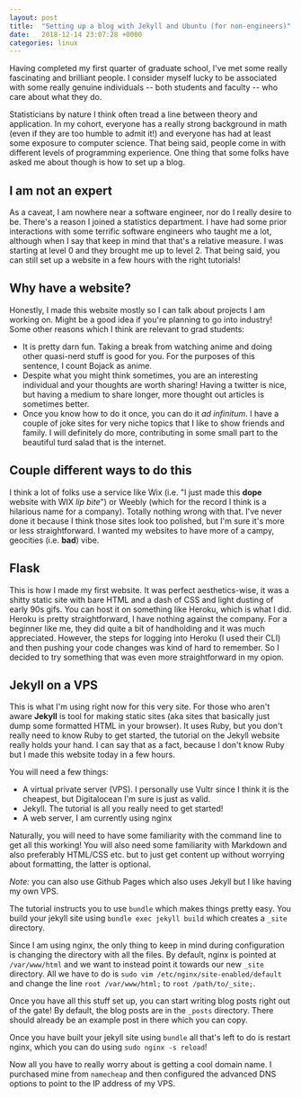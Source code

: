 ```yaml
---
layout: post
title:  "Setting up a blog with Jekyll and Ubuntu (for non-engineers)"
date:   2018-12-14 23:07:28 +0000
categories: linux
---
```


Having completed my first quarter of graduate school, I've met some really fascinating and brilliant people.
 I consider myself lucky to be associated with some really genuine individuals -- both students and faculty -- who care about what they do.

Statisticians by nature I think often tread a line between theory and application.
In my cohort, everyone has a really strong background in math (even if they are too humble to admit it!) and everyone has had at least some exposure to computer science.
 That being said, people come in with different levels of programming experience.
One thing that some folks have asked me about though is how to set up a blog.

## I am not an expert

As a caveat, I am nowhere near a software engineer, nor do I really desire to be.
There's a reason I joined a statistics department.
I have had some prior interactions with some terrific software engineers who taught me a lot, although when I say that keep in mind that that's a relative measure. 
I was starting at level 0 and they brought me up to level 2. That being said, you can still set up a website in a few hours with the right tutorials!

## Why have a website?

Honestly, I made this website mostly so I can talk about projects I am working on.
Might be a good idea if you're planning to go into industry!
Some other reasons which I think are relevant to grad students:

+ It is pretty darn fun. Taking a break from watching anime and doing other quasi-nerd stuff is good for you. For the purposes of this sentence, I count Bojack as anime.
+ Despite what you might think sometimes, you are an interesting individual and your thoughts are worth sharing! Having a twitter is nice, but having a medium to share longer, more thought out articles is sometimes better.
+ Once you know how to do it once, you can do it *ad infinitum*. I have a couple of joke sites for very niche topics that I like to show friends and family. I will definitely do more, contributing in some small part to the beautiful turd salad that is the internet.

## Couple different ways to do this

I think a lot of folks use a service like Wix (i.e. "I just made this **dope** website with WIX *lip bite*") or Weebly (which for the record I think is a hilarious name for a company).
Totally nothing wrong with that. 
I've never done it because I think those sites look too polished, but I'm sure it's more or less straightforward.
I wanted my websites to have more of a campy, geocities (i.e. **bad**) vibe.

## Flask

This is how I made my first website. It was perfect aesthetics-wise, it was a shitty static site with bare HTML and a dash of CSS and light dusting of early 90s gifs.
You can host it on something like Heroku, which is what I did. Heroku is pretty straightforward, I have nothing against the company.
For a beginner like me, they did quite a bit of handholding and it was much appreciated.
However, the steps for logging into Heroku (I used their CLI) and then pushing your code changes was kind of hard to remember.
So I decided to try something that was even more straightforward in my opion.

## Jekyll on a VPS

This is what I'm using right now for this very site. For those who aren't aware
**Jekyll** is tool for making static sites (aka sites that basically just dump some formatted HTML in your browser).
It uses Ruby, but you don't really need to know Ruby to get started, the tutorial on the Jekyll website really holds your hand. 
I can say that as a fact, because I don't know Ruby but I made this website today in a few hours.

You will need a few things:

+ A virtual private server (VPS). I personally use Vultr since I think it is the cheapest, but Digitalocean I'm sure is just as valid.
+ Jekyll. The tutorial is all you really need to get started! 
+ A web server, I am currently using nginx

Naturally, you will need to have some familiarity with the command line to get all this working!
You will also need some familiarity with Markdown and also preferably HTML/CSS etc. but to just get content up without worrying about formatting, the latter is optional.

*Note:* you can also use Github Pages which also uses Jekyll but I like having my own VPS.

The tutorial instructs you to use `bundle` which makes things pretty easy.
You build your jekyll site using `bundle exec jekyll build` which creates a `_site` directory.

Since I am using nginx, the only thing to keep in mind during configuration is changing the directory with all the files.
By default, nginx is pointed at `/var/www/html` and we want to instead point it towards our new `_site` directory.
All we have to do is `sudo vim /etc/nginx/site-enabled/default` and change the line `root /var/www/html;` to `root /path/to/_site;`.

Once you have all this stuff set up, you can start writing blog posts right out of the gate!
By default, the blog posts are in the `_posts` directory.
There should already be an example post in there which you can copy.

Once you have built your jekyll site using `bundle` all that's left to do is restart nginx, which you can do using `sudo nginx -s reload`!

Now all you have to really worry about is getting a cool domain name.
I purchased mine from `namecheap` and then configured the advanced DNS options to point to the IP address of my VPS.

